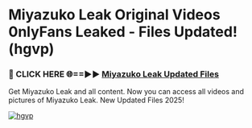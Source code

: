 # Miyazuko Leak Original Videos 0nlyFans Leaked - Files Updated! (hgvp)

<h3>🔴 CLICK HERE 🌐==►► <a href="https://tinyurl.com/3hn5wdd3" rel="nofollow">Miyazuko Leak Updated Files</a></h3>

Get Miyazuko Leak and all content. Now you can access all videos and pictures of Miyazuko Leak. New Updated Files 2025!

[![hgvp](https://i.imgur.com/4HnBqBT.gif)](https://tinyurl.com/3hn5wdd3)
